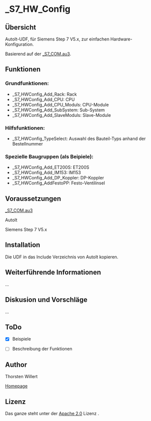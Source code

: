 # _S7_HW_Config

## Übersicht

AutoIt-UDF, für Siemens Step 7 V5.x, zur einfachen Hardware-Konfiguration.

Basierend auf der [_S7_COM.au3](https://github.com/THWillert/_S7_COM).

## Funktionen

### Grundfunktionen:
 - _S7_HWConfig_Add_Rack: Rack
 - _S7_HWConfig_Add_CPU: CPU
 - _S7_HWConfig_Add_CPU_Moduls: CPU-Module
 - _S7_HWConfig_Add_SubSystem: Sub-System
 - _S7_HWConfig_Add_SlaveModuls: Slave-Module

### Hilfsfunktionen:
 - _S7_HWConfig_TypeSelect: Auswahl des Bauteil-Typs anhand der Bestellnummer

### Spezielle Baugruppen (als Beipiele):
 - _S7_HWConfig_Add_ET200S: ET200S
 - _S7_HWConfig_Add_IM153: IM153
 - _S7_HWConfig_Add_DP_Koppler: DP-Koppler
 - _S7_HWConfig_AddFestoPP: Festo-Ventilinsel

## Voraussetzungen

[_S7_COM.au3](https://github.com/THWillert/_S7_COM)

AutoIt

Siemens Step 7 V5.x


## Installation

Die UDF in das Include Verzeichnis von AutoIt kopieren.


## Weiterführende Informationen

...


## Diskusion und Vorschläge

...

## ToDo

- [X] Beispiele
- [ ] Beschreibung der Funktionen


## Author
Thorsten Willert

[Homepage](http://www.thorsten-willert.de/)

## Lizenz
Das ganze steht unter der [Apache 2.0](https://github.com/THWillert/_S7_HW_Config/blob/master/LICENSE) Lizenz
.
